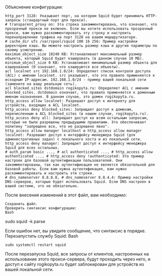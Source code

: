 Объяснение конфигурации:

    http_port 3128: Указывает порт, на котором Squid будет принимать HTTP-запросы (стандартный порт для прокси).
    # transparent_proxy on: Эта строка закомментирована, что означает, что прозрачный прокси не включен. Если вы хотите использовать прозрачный прокси, вам нужно раскомментировать эту строку и настроить перенаправление трафика на порт 3128 на вашем маршрутизаторе.
    # cache_dir ufs /var/spool/squid 100 16 256: Пример настройки директории кэша. Вы можете настроить размер кэша и другие параметры по своему усмотрению.
    maximum_object_size 10240 KB: Устанавливает максимальный размер объекта, который Squid будет кэшировать (в данном случае 10 МБ).
    minimum_object_size 0 KB: Устанавливает минимальный размер объекта для кэширования (0 означает, что кэшируются все объекты).
    acl localnet src 192.168.1.0/24: Определяет список контроля доступа (ACL) с именем localnet. src указывает, что это правило применяется к исходным IP-адресам. 192.168.1.0/24 - пример вашей локальной сети (замените на вашу реальную сеть).
    acl blocked_sites dstdomain rogikopyta.ru: Определяет ACL с именем blocked_sites. dstdomain означает, что правило применяется к доменным именам назначения. В данном случае, это домен rogikopyta.ru.
    http_access allow localnet: Разрешает доступ к интернету для устройств, входящих в ACL localnet.
    http_access deny blocked_sites: Запрещает доступ к доменам, перечисленным в ACL blocked_sites (в нашем случае, rogikopyta.ru).
    http_access deny all: Запрещает доступ ко всем остальным запросам, которые не были разрешены предыдущими правилами. Это обеспечивает политику "запрещено все, что не разрешено явно".
    http_access allow manager localhost и http_access allow manager localnet: Разрешают доступ к интерфейсу менеджера Squid (для административных задач) с локального хоста и из локальной сети.
    http_access deny manager: Запрещает доступ к интерфейсу менеджера Squid для всех остальных.
    # auth_param basic ..., # acl authenticated ..., # http_access allow authenticated ..., # http_access deny !authenticated: Это пример настроек для базовой аутентификации пользователей. Они закомментированы, так как аутентификация не является обязательной для базовой работы. Если вам нужна аутентификация, вам нужно раскомментировать и настроить эти строки.
    # dns_nameserver 8.8.8.8, # dns_nameserver 8.8.4.4: Пример настройки DNS-серверов, которые будет использовать Squid. Если DNS настроен в вашей системе, это не обязательно.

После внесения изменений в этот файл, вам необходимо:

    Сохранить файл.
    Проверить синтаксис конфигурации:
    Bash

sudo squid -k parse

Если ошибок нет, вы увидите сообщение, что синтаксис в порядке.
Перезапустить службу Squid:
Bash

    sudo systemctl restart squid

После перезапуска Squid, все запросы от клиентов, настроенных на использование этого прокси-сервера, будут проходить через него, и доступ к сайту rogikopyta.ru будет заблокирован для устройств из вашей локальной сети.
